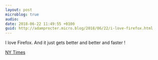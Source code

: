 ```yaml
---
layout: post
microblog: true
audio: 
date: 2018-06-22 11:49:55 +0100
guid: http://adamprocter.micro.blog/2018/06/22/i-love-firefox.html
---
```

I love Firefox. And it just gets better and better and faster !

[NY Times](http://dctr.pro/27m)
